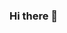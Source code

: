 ### Hi there 👋

<!--
**ArondeParon/ArondeParon** is a ✨ _special_ ✨ repository because its `README.md` (this file) appears on your GitHub profile.

Here are some ideas to get you started:

- 🔭 I’m currently working as a freelance Software Engineer.
- 🔨 I mainly create things using Node.js, Laravel, React and Vue.
-->
